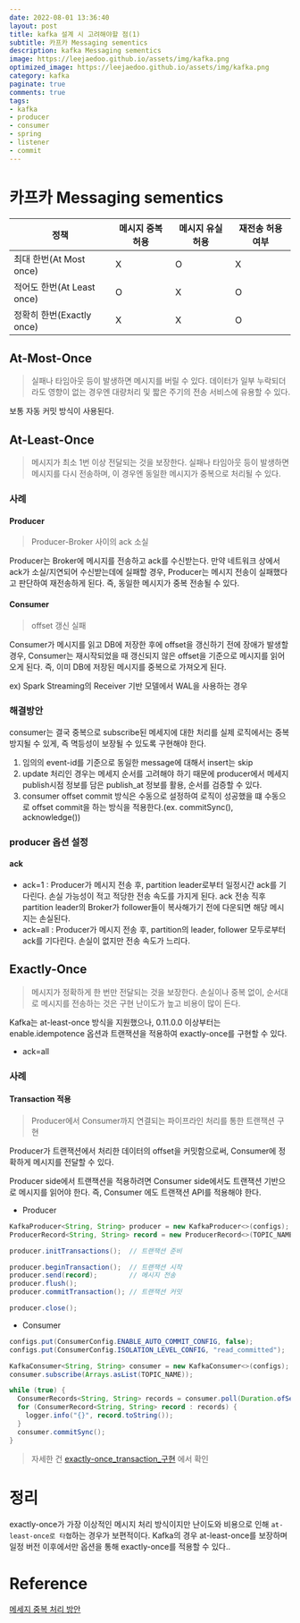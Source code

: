 ```yaml
---
date: 2022-08-01 13:36:40
layout: post
title: kafka 설계 시 고려해야할 점(1)
subtitle: 카프카 Messaging sementics
description: kafka Messaging sementics
image: https://leejaedoo.github.io/assets/img/kafka.png
optimized_image: https://leejaedoo.github.io/assets/img/kafka.png
category: kafka
paginate: true
comments: true
tags:
- kafka
- producer
- consumer
- spring
- listener
- commit
---
```


# 카프카 Messaging sementics
<table>
  <thead>
    <tr>
      <th>정책</th>
      <th>메시지 중복 허용</th>
      <th>메시지 유실 허용</th>
      <th>재전송 허용 여부</th>
    </tr>
  </thead>
  <tbody>
    <tr>
      <td>최대 한번(At Most once)</td>
      <td>X</td>
      <td>O</td>
      <td>X</td>
    </tr>
    <tr>
      <td>적어도 한번(At Least once)</td>
      <td>O</td>
      <td>X</td>
      <td>O</td> 
    </tr>
    <tr>
      <td>정확히 한번(Exactly once)</td>
      <td>X</td>
      <td>X</td>
      <td>O</td>
    </tr>
  </tbody>
</table>



## At-Most-Once

> 실패나 타임아웃 등이 발생하면 메시지를 버릴 수 있다. 데이터가 일부 누락되더라도 영향이 없는 경우엔 대량처리 및 짧은 주기의 전송 서비스에 유용할 수 있다.

보통 자동 커밋 방식이 사용된다.

## At-Least-Once

> 메시지가 최소 1번 이상 전달되는 것을 보장한다. 실패나 타임아웃 등이 발생하면 메시지를 다시 전송하며, 이 경우엔 동일한 메시지가 중복으로 처리될 수 있다.

### 사례

#### Producer
> Producer-Broker 사이의 ack 소실

Producer는 Broker에 메시지를 전송하고 ack를 수신받는다.
만약 네트워크 상에서 ack가 소실/지연되어 수신받는데에 실패할 경우, Producer는 메시지 전송이 실패했다고 판단하여 재전송하게 된다.
즉, 동일한 메시지가 중복 전송될 수 있다.

#### Consumer
> offset 갱신 실패

Consumer가 메시지를 읽고 DB에 저장한 후에 offset을 갱신하기 전에 장애가 발생할 경우, Consumer는 재시작되었을 때 갱신되지 않은 offset을 기준으로 메시지를 읽어오게 된다.
즉, 이미 DB에 저장된 메시지를 중복으로 가져오게 된다.

ex) Spark Streaming의 Receiver 기반 모델에서 WAL을 사용하는 경우

### 해결방안
consumer는 결국 중복으로 subscribe된 메세지에 대한 처리를 실제 로직에서는 중복 방지될 수 있게, 즉 멱등성이 보장될 수 있도록 구현해야 한다.

1. 임의의 event-id를 기준으로 동일한 message에 대해서 insert는 skip
2. update 처리인 경우는 메세지 순서를 고려해야 하기 때문에 producer에서 메세지 publish시점 정보를 담은 publish_at 정보를 활용, 순서를 검증할 수 있다.
3. consumer offset commit 방식은 수동으로 설정하여 로직이 성공했을 떄 수동으로 offset commit을 하는 방식을 적용한다.(ex. commitSync(), acknowledge())

### producer 옵션 설정

#### ack

- ack=1 : Producer가 메시지 전송 후, partition leader로부터 일정시간 ack를 기다린다. 손실 가능성이 적고 적당한 전송 속도를 가지게 된다. ack 전송 직후 partition leader의 Broker가 follower들이 복사해가기 전에 다운되면 해당 메시지는 손실된다.
- ack=all : Producer가 메시지 전송 후, partition의 leader, follower 모두로부터 ack를 기다린다. 손실이 없지만 전송 속도가 느리다.

## Exactly-Once

> 메시지가 정확하게 한 번만 전달되는 것을 보장한다. 손실이나 중복 없이, 순서대로 메시지를 전송하는 것은 구현 난이도가 높고 비용이 많이 든다.

Kafka는 at-least-once 방식을 지원했으나, 0.11.0.0 이상부터는 enable.idempotence 옵션과 트랜잭션을 적용하여 exactly-once를 구현할 수 있다.

- ack=all

### 사례

#### Transaction 적용
> Producer에서 Consumer까지 연결되는 파이프라인 처리를 통한 트랜잭션 구현

Producer가 트랜잭션에서 처리한 데이터의 offset을 커밋함으로써, Consumer에 정확하게 메시지를 전달할 수 있다.

Producer side에서 트랜잭션을 적용하려면 Consumer side에서도 트랜잭션 기반으로 메시지를 읽어야 한다. 즉, Consumer 에도 트랜잭션 API를 적용해야 한다.

- Producer

```java
KafkaProducer<String, String> producer = new KafkaProducer<>(configs);
ProducerRecord<String, String> record = new ProducerRecord<>(TOPIC_NAME, "data");

producer.initTransactions();  // 트랜잭션 준비

producer.beginTransaction();  // 트랜잭션 시작
producer.send(record);        // 메시지 전송
producer.flush();
producer.commitTransaction(); // 트랜잭션 커밋

producer.close();
```



- Consumer

```java
configs.put(ConsumerConfig.ENABLE_AUTO_COMMIT_CONFIG, false);           // 명시적 오프셋 커밋
configs.put(ConsumerConfig.ISOLATION_LEVEL_CONFIG, "read_committed");   // 커밋된 메시지만 읽기

KafkaConsumer<String, String> consumer = new KafkaConsumer<>(configs);
consumer.subscribe(Arrays.asList(TOPIC_NAME));

while (true) {
  ConsumerRecords<String, String> records = consumer.poll(Duration.ofSeconds(1));
  for (ConsumerRecord<String, String> record : records) {
    logger.info("{}", record.toString());
  }
  consumer.commitSync();
}
```

> 자세한 건 [exactly-once_transaction_구현](https://dhkdn9192.github.io/apache-kafka/kakfa-exactly-once-delivery/#4-producer-side%EC%9D%98-exactly-once-%EA%B5%AC%ED%98%84) 에서 확인

# 정리
exactly-once가 가장 이상적인 메시지 처리 방식이지만 난이도와 비용으로 인해 `at-least-once로 타협`하는 경우가 보편적이다. Kafka의 경우 at-least-once를 보장하며 일정 버전 이후에서만 옵션을 통해 exactly-once를 적용할 수 있다..

# Reference
[메세지 중복 처리 방안](https://camel-context.tistory.com/54)


